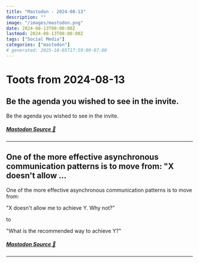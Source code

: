 ```yaml
---
title: "Mastodon - 2024-08-13"
description: ""
image: "/images/mastodon.png"
date: 2024-08-13T00:00:00Z
lastmod: 2024-08-13T00:00:00Z
tags: ["Social Media"]
categories: ["mastodon"]
# generated: 2025-10-05T17:59:09-07:00
---
```


# Toots from 2024-08-13

## Be the agenda you wished to see in the invite.

Be the agenda you wished to see in the invite.

##### [Mastodon Source 🐘](https://hachyderm.io/@mweagle/112957050350089023)

---

## One of the more effective asynchronous communication patterns is to move from:  "X doesn't allow ...

One of the more effective asynchronous communication patterns is to move from:

"X doesn't allow me to achieve Y. Why not?”

to

"What is the recommended way to achieve Y?"

##### [Mastodon Source 🐘](https://hachyderm.io/@mweagle/112955835612931147)

---

